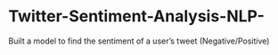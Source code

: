 # Twitter-Sentiment-Analysis-NLP-
Built a model to find the sentiment of a user’s tweet (Negative/Positive)
